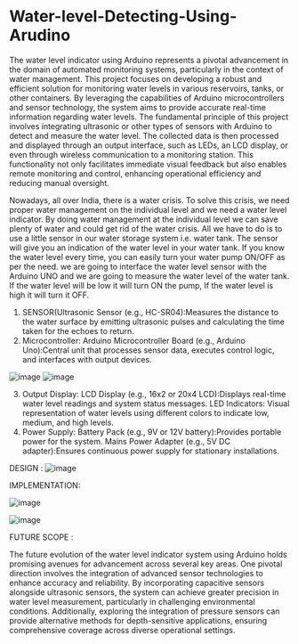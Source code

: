 # Water-level-Detecting-Using-Arudino
The water level indicator using Arduino represents a pivotal advancement in the domain of automated monitoring systems, particularly in the context of water management. This project focuses on developing a robust and efficient solution for monitoring water levels in various reservoirs, tanks, or other containers. By leveraging the capabilities of Arduino microcontrollers and sensor technology, the system aims to provide accurate real-time information regarding water levels.
The fundamental principle of this project involves integrating ultrasonic or other types of sensors with Arduino to detect and measure the water level. The collected data is then processed and displayed through an output interface, such as LEDs, an LCD display, or even through wireless communication to a monitoring station. This functionality not only facilitates immediate visual feedback but also enables remote monitoring and control, enhancing operational efficiency and reducing manual oversight.

Nowadays, all over India, there is a water crisis. To solve this crisis, we need proper water management on the individual level and we need a water level indicator. By doing water management at the individual level  we can save plenty of water and could get rid of the water crisis.
All we have to do is to use a little sensor in our water storage system i.e. water tank.
The sensor will give you an indication of the water level in your water tank. If you know the water level every time, you can easily turn your water pump ON/OFF as per the need.
we are going to interface the water level sensor with the Arduino UNO and we are going to measure the water level of the water tank. If the water level will be low it will turn ON the pump, If the water level is high it will turn it OFF.

1. SENSOR(Ultrasonic Sensor (e.g., HC-SR04):Measures the distance to the water surface by emitting ultrasonic pulses and calculating the time taken for the echoes to return.
2. Microcontroller: Arduino Microcontroller Board (e.g., Arduino Uno):Central unit that processes sensor data, executes control logic, and interfaces with output devices. 

![image](https://github.com/user-attachments/assets/627c9b99-29e2-41e2-a9a4-25de9e4d69a5)
![image](https://github.com/user-attachments/assets/3b588204-5f75-4f0d-91ba-18426e8f7a1c)

3. Output Display: LCD Display (e.g., 16x2 or 20x4 LCD):Displays real-time water level readings and system status messages.
LED Indicators: Visual representation of water levels using different colors to indicate low, medium, and high levels.
4. Power Supply: Battery Pack (e.g., 9V or 12V battery):Provides portable power for the system.
Mains Power Adapter (e.g., 5V DC adapter):Ensures continuous power supply for stationary installations.


DESIGN :
![image](https://github.com/user-attachments/assets/a128b0af-72f9-483e-a1b2-2bd06a5559e7)

IMPLEMENTATION:

![image](https://github.com/user-attachments/assets/210814ae-812f-4027-80d9-3f371a651d7c)

![image](https://github.com/user-attachments/assets/1f1a989b-6106-4dcf-a2fe-8e42da509d88)





FUTURE SCOPE :

The future evolution of the water level indicator system using Arduino holds promising avenues for advancement across several key areas. One pivotal direction involves the integration of advanced sensor technologies to enhance accuracy and reliability. By incorporating capacitive sensors alongside ultrasonic sensors, the system can achieve greater precision in water level measurement, particularly in challenging environmental conditions. Additionally, exploring the integration of pressure sensors can provide alternative methods for depth-sensitive applications, ensuring comprehensive coverage across diverse operational settings.








